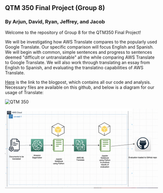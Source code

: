 ## QTM 350 Final Project (Group 8)
### By Arjun, David, Ryan, Jeffrey, and Jacob

Welcome to the repository of Group 8 for the QTM350 Final Project!

We will be investigating how AWS Translate compares to the popularly used Google Translate. Our specific comparison will focus English and Spanish.
We will begin with common, simple sentences and progress to sentences deemed "difficult or untranslatable" all the while comparing AWS Translate to Google Translate.
We will also work through translating an essay from English to Spanish, and evaluating the translatino capabilities of AWS Translate. 

[Here](https://group4final.s3.amazonaws.com/Final_Group_4.html) is the link to the blogpost, which contains all our code and analysis. Necessary files are available on this github, and below is a diagram for our usage of Translate:


  
  
 ![QTM 350](https://ryankim.s3.amazonaws.com/QTM+350.png)
    
 ![Diagram.png](https://github.com/jtaylor515/QTM350finalprojectgroup4/blob/fdfd5a1d4ef2ccb55e173c7b01eb0dea28ff8c5d/Diagram.png)

